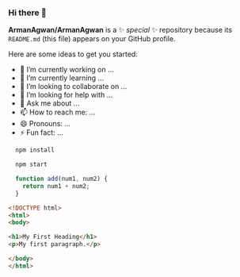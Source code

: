 ### Hi there 👋


**ArmanAgwan/ArmanAgwan** is a ✨ _special_ ✨ repository because its `README.md` (this file) appears on your GitHub profile.

Here are some ideas to get you started:

- 🔭 I’m currently working on ...
- 🌱 I’m currently learning ...
- 👯 I’m looking to collaborate on ...
- 🤔 I’m looking for help with ...
- 💬 Ask me about ...
- 📫 How to reach me: ...
- 😄 Pronouns: ...
- ⚡ Fun fact: ...


```bash
  npm install

  npm start
```

```javascript
  function add(num1, num2) {
    return num1 + num2;
  }
```

```html
<!DOCTYPE html>
<html>
<body>

<h1>My First Heading</h1>
<p>My first paragraph.</p>

</body>
</html>

```

